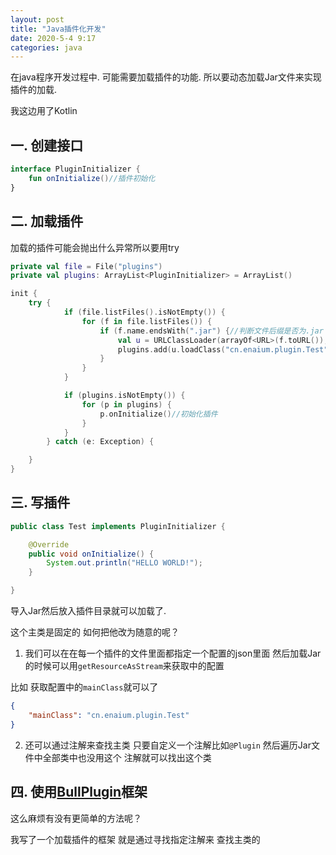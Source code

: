 ```yaml
---
layout: post
title: "Java插件化开发"
date: 2020-5-4 9:17
categories: java
---
```


在java程序开发过程中. 可能需要加载插件的功能. 所以要动态加载Jar文件来实现插件的加载.

我这边用了Kotlin

## 一. 创建接口

```kotlin
interface PluginInitializer {
    fun onInitialize()//插件初始化
}
```

## 二. 加载插件

加载的插件可能会抛出什么异常所以要用try

```kotlin
private val file = File("plugins")
private val plugins: ArrayList<PluginInitializer> = ArrayList()

init {
    try {
            if (file.listFiles().isNotEmpty()) {
                for (f in file.listFiles()) {
                    if (f.name.endsWith(".jar") {//判断文件后缀是否为.jar
                        val u = URLClassLoader(arrayOf<URL>(f.toURL()), Thread.currentThread().contextClassLoader)//加载Jar
                        plugins.add(u.loadClass("cn.enaium.plugin.Test").newInstance() as PluginInitializer)//加载主类
                    }
                }
            }

            if (plugins.isNotEmpty()) {
                for (p in plugins) {
                    p.onInitialize()//初始化插件
                }
            }
        } catch (e: Exception) {

    }
}
```

## 三. 写插件

```java
public class Test implements PluginInitializer {

    @Override
    public void onInitialize() {
        System.out.println("HELLO WORLD!");
    }

}
```

导入Jar然后放入插件目录就可以加载了.


这个主类是固定的 如何把他改为随意的呢？
1. 我们可以在在每一个插件的文件里面都指定一个配置的json里面 然后加载Jar的时候可以用`getResourceAsStream`来获取中的配置

比如 获取配置中的`mainClass`就可以了

```json
{
    "mainClass": "cn.enaium.plugin.Test"
}
```

2. 还可以通过注解来查找主类 只要自定义一个注解比如`@Plugin` 然后遍历Jar文件中全部类中也没用这个 注解就可以找出这个类

## 四. 使用[BullPlugin](https://enaium.github.io/BullPlugin/)框架

这么麻烦有没有更简单的方法呢？

我写了一个加载插件的框架 就是通过寻找指定注解来 查找主类的

